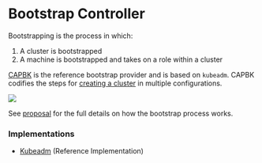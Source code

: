 # Bootstrap Controller
<!-- TODO -->
Bootstrapping is the process in which:

1. A cluster is bootstrapped
1. A machine is bootstrapped and takes on a role within a cluster

[CAPBK](https://github.com/kubernetes-sigs/cluster-api-bootstrap-provider-kubeadm) is the reference bootstrap provider and is based on `kubeadm`. CAPBK codifies the steps for [creating a cluster](https://kubernetes.io/docs/setup/production-environment/tools/kubeadm/create-cluster-kubeadm/) in multiple configurations.

![](../../images/bootstrap-controller.png)

See [proposal](https://github.com/kubernetes-sigs/cluster-api/blob/master/docs/proposals/20190610-machine-states-preboot-bootstrapping.md) for the full details on how the bootstrap process works.

### Implementations

* [Kubeadm](https://github.com/kubernetes-sigs/cluster-api-bootstrap-provider-kubeadm) (Reference Implementation)
